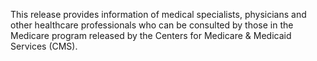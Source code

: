 This release provides information of medical specialists, physicians and
other healthcare professionals who can be consulted by those in the
Medicare program released by the Centers for Medicare & Medicaid
Services (CMS).
